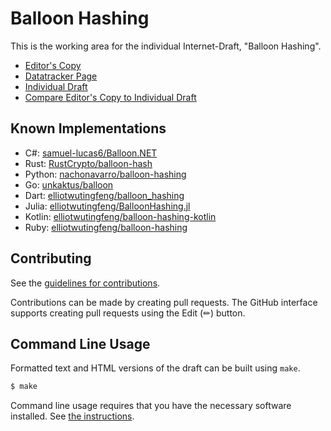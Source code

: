 # Balloon Hashing

This is the working area for the individual Internet-Draft, "Balloon Hashing".

* [Editor's Copy](https://samuel-lucas6.github.io/draft-lucas-balloon-hashing/#go.draft-lucas-balloon-hashing.html)
* [Datatracker Page](https://datatracker.ietf.org/doc/draft-lucas-balloon-hashing)
* [Individual Draft](https://datatracker.ietf.org/doc/html/draft-lucas-balloon-hashing)
* [Compare Editor's Copy to Individual Draft](https://samuel-lucas6.github.io/draft-lucas-balloon-hashing/#go.draft-lucas-balloon-hashing.diff)

## Known Implementations

- C#: [samuel-lucas6/Balloon.NET](https://github.com/samuel-lucas6/Balloon.NET)
- Rust: [RustCrypto/balloon-hash](https://github.com/RustCrypto/password-hashes/tree/master/balloon-hash)
- Python: [nachonavarro/balloon-hashing](https://github.com/nachonavarro/balloon-hashing)
- Go: [unkaktus/balloon](https://github.com/unkaktus/balloon)
- Dart: [elliotwutingfeng/balloon_hashing](https://github.com/elliotwutingfeng/balloon_hashing)
- Julia: [elliotwutingfeng/BalloonHashing.jl](https://github.com/elliotwutingfeng/BalloonHashing.jl)
- Kotlin: [elliotwutingfeng/balloon-hashing-kotlin](https://github.com/elliotwutingfeng/balloon-hashing-kotlin)
- Ruby: [elliotwutingfeng/balloon-hashing](https://github.com/elliotwutingfeng/balloon-hashing)

## Contributing

See the
[guidelines for contributions](https://github.com/samuel-lucas6/draft-lucas-balloon-hashing/blob/main/CONTRIBUTING.md).

Contributions can be made by creating pull requests.
The GitHub interface supports creating pull requests using the Edit (✏) button.

## Command Line Usage

Formatted text and HTML versions of the draft can be built using `make`.

```sh
$ make
```

Command line usage requires that you have the necessary software installed.  See
[the instructions](https://github.com/martinthomson/i-d-template/blob/main/doc/SETUP.md).
